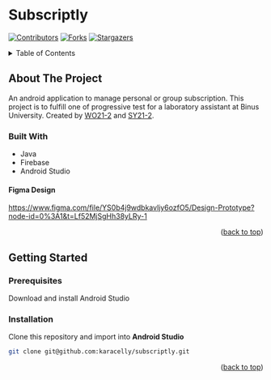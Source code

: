 # Subscriptly


[![Contributors][contributors-shield]][contributors-url] [![Forks][forks-shield]][forks-url]
[![Stargazers][stars-shield]][stars-url]

<!-- TABLE OF CONTENTS -->
<details>
  <summary>Table of Contents</summary>
  <ol>
    <li>
      <a href="#about-the-project">About The Project</a>
      <ul>
        <li><a href="#built-with">Built With</a></li>
      </ul>
    </li>
    <li>
      <a href="#getting-started">Getting Started</a>
      <ul>
        <li><a href="#prerequisites">Prerequisites</a></li>
        <li><a href="#installation">Installation</a></li>
      </ul>
    </li>
  </ol>
</details>

<!-- ABOUT THE PROJECT -->
## About The Project

An android application to manage personal or group subscription. This project is to fulfill one of progressive test for a laboratory assistant at Binus University. Created by [WO21-2](http://github.com/winstonkhoe) and [SY21-2](http://github.com/karacelly).

### Built With 

* Java
* Firebase
* Android Studio 

#### Figma Design
https://www.figma.com/file/YS0b4j9wdbkavljy6ozfO5/Design-Prototype?node-id=0%3A1&t=Lf52MjSgHh38yLRy-1

<p align="right">(<a href="#readme-top">back to top</a>)</p>

<!-- GETTING STARTED -->
## Getting Started

### Prerequisites

Download and install Android Studio

### Installation

Clone this repository and import into **Android Studio**

```bash
git clone git@github.com:karacelly/subscriptly.git
```

<p align="right">(<a href="#readme-top">back to top</a>)</p>

[contributors-shield]: https://img.shields.io/github/contributors/karacelly/subscriptly.svg?style=for-the-badge
[contributors-url]: https://github.com/karacelly/subscriptly/graphs/contributors
[forks-shield]: https://img.shields.io/github/forks/karacelly/subscriptly.svg?style=for-the-badge
[forks-url]: https://github.com/karacelly/subscriptly/network/members
[stars-shield]: https://img.shields.io/github/stars/karacelly/subscriptly.svg?style=for-the-badge
[stars-url]: https://github.com/karacelly/subscriptly/stargazers

